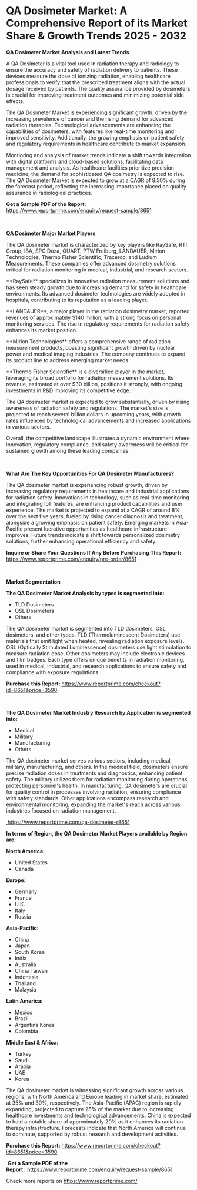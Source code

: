 <p><h1>QA Dosimeter Market: A Comprehensive Report of its Market Share & Growth Trends 2025 - 2032</h1></p><p><strong>QA Dosimeter Market Analysis and Latest Trends</strong></p>
<p><p>A QA Dosimeter is a vital tool used in radiation therapy and radiology to ensure the accuracy and safety of radiation delivery to patients. These devices measure the dose of ionizing radiation, enabling healthcare professionals to verify that the prescribed treatment aligns with the actual dosage received by patients. The quality assurance provided by dosimeters is crucial for improving treatment outcomes and minimizing potential side effects.</p><p>The QA Dosimeter Market is experiencing significant growth, driven by the increasing prevalence of cancer and the rising demand for advanced radiation therapies. Technological advancements are enhancing the capabilities of dosimeters, with features like real-time monitoring and improved sensitivity. Additionally, the growing emphasis on patient safety and regulatory requirements in healthcare contribute to market expansion.</p><p>Montioring and analysis of market trends indicate a shift towards integration with digital platforms and cloud-based solutions, facilitating data management and analysis. As healthcare facilities prioritize precision medicine, the demand for sophisticated QA dosimetry is expected to rise. The QA Dosimeter Market is expected to grow at a CAGR of 8.50% during the forecast period, reflecting the increasing importance placed on quality assurance in radiological practices.</p></p>
<p><strong>Get a Sample PDF of the Report:&nbsp;</strong> <a href="https://www.reportprime.com/enquiry/request-sample/8651?utm_campaign=2207&utm_medium=2&utm_source=Github&utm_content=ia&utm_term=20032025&utm_id=qa-dosimeter">https://www.reportprime.com/enquiry/request-sample/8651</a></p>
<p>&nbsp;</p>
<p><strong>QA Dosimeter Major Market Players</strong></p>
<p><p>The QA dosimeter market is characterized by key players like RaySafe, RTI Group, IBA, SPC Doza, QUART, PTW Freiburg, LANDAUER, Mirion Technologies, Thermo Fisher Scientific, Tracerco, and Ludlum Measurements. These companies offer advanced dosimetry solutions critical for radiation monitoring in medical, industrial, and research sectors.</p><p>**RaySafe** specializes in innovative radiation measurement solutions and has seen steady growth due to increasing demand for safety in healthcare environments. Its advanced dosimeter technologies are widely adopted in hospitals, contributing to its reputation as a leading player.</p><p>**LANDAUER**, a major player in the radiation dosimetry market, reported revenues of approximately $140 million, with a strong focus on personal monitoring services. The rise in regulatory requirements for radiation safety enhances its market position.</p><p>**Mirion Technologies** offers a comprehensive range of radiation measurement products, boasting significant growth driven by nuclear power and medical imaging industries. The company continues to expand its product line to address emerging market needs.</p><p>**Thermo Fisher Scientific** is a diversified player in the market, leveraging its broad portfolio for radiation measurement solutions. Its revenue, estimated at over $30 billion, positions it strongly, with ongoing investments in R&D improving its competitive edge.</p><p>The QA dosimeter market is expected to grow substantially, driven by rising awareness of radiation safety and regulations. The market's size is projected to reach several billion dollars in upcoming years, with growth rates influenced by technological advancements and increased applications in various sectors.</p><p>Overall, the competitive landscape illustrates a dynamic environment where innovation, regulatory compliance, and safety awareness will be critical for sustained growth among these leading companies.</p></p>
<p>&nbsp;</p>
<p><strong>What Are The Key Opportunities For QA Dosimeter Manufacturers?</strong></p>
<p><p>The QA dosimeter market is experiencing robust growth, driven by increasing regulatory requirements in healthcare and industrial applications for radiation safety. Innovations in technology, such as real-time monitoring and integrating IoT features, are enhancing product capabilities and user experience. The market is projected to expand at a CAGR of around 8% over the next five years, fueled by rising cancer diagnosis and treatment, alongside a growing emphasis on patient safety. Emerging markets in Asia-Pacific present lucrative opportunities as healthcare infrastructure improves. Future trends indicate a shift towards personalized dosimetry solutions, further enhancing operational efficiency and safety.</p></p>
<p><strong>Inquire or Share Your Questions If Any Before Purchasing This Report:</strong> <a href="https://www.reportprime.com/enquiry/pre-order/8651?utm_campaign=2207&utm_medium=2&utm_source=Github&utm_content=ia&utm_term=20032025&utm_id=qa-dosimeter">https://www.reportprime.com/enquiry/pre-order/8651</a></p>
<p>&nbsp;</p>
<p><strong>Market Segmentation</strong></p>
<p><strong>The QA Dosimeter Market Analysis by types is segmented into:</strong></p>
<p><ul><li>TLD Dosimeters</li><li>OSL Dosimeters</li><li>Others</li></ul></p>
<p><p>The QA dosimeter market is segmented into TLD dosimeters, OSL dosimeters, and other types. TLD (Thermoluminescent Dosimeters) use materials that emit light when heated, revealing radiation exposure levels. OSL (Optically Stimulated Luminescence) dosimeters use light stimulation to measure radiation dose. Other dosimeters may include electronic devices and film badges. Each type offers unique benefits in radiation monitoring, used in medical, industrial, and research applications to ensure safety and compliance with exposure regulations.</p></p>
<p><strong>Purchase this Report:&nbsp;</strong><a href="https://www.reportprime.com/checkout?id=8651&price=3590&utm_campaign=2207&utm_medium=2&utm_source=Github&utm_content=ia&utm_term=20032025&utm_id=qa-dosimeter">https://www.reportprime.com/checkout?id=8651&price=3590</a></p>
<p>&nbsp;</p>
<p><strong>The QA Dosimeter Market Industry Research by Application is segmented into:</strong></p>
<p><ul><li>Medical</li><li>Military</li><li>Manufacturing</li><li>Others</li></ul></p>
<p><p>The QA dosimeter market serves various sectors, including medical, military, manufacturing, and others. In the medical field, dosimeters ensure precise radiation doses in treatments and diagnostics, enhancing patient safety. The military utilizes them for radiation monitoring during operations, protecting personnel's health. In manufacturing, QA dosimeters are crucial for quality control in processes involving radiation, ensuring compliance with safety standards. Other applications encompass research and environmental monitoring, expanding the market's reach across various industries focused on radiation management.</p></p>
<p><a href="https://www.reportprime.com/qa-dosimeter-r8651?utm_campaign=2207&utm_medium=2&utm_source=Github&utm_content=ia&utm_term=20032025&utm_id=qa-dosimeter">&nbsp;https://www.reportprime.com/qa-dosimeter-r8651</a></p>
<p><strong>In terms of Region, the QA Dosimeter Market Players available by Region are:</strong></p>
<p>
    <p> <strong> North America: </strong>
        <ul>
            <li>United States</li>
            <li>Canada</li>
        </ul>
        </p> 
    <p> <strong> Europe: </strong>
        <ul>
            <li>Germany</li>
            <li>France</li>
            <li>U.K.</li>
            <li>Italy</li>
            <li>Russia</li>
        </ul>
        </p> 
    <p> <strong> Asia-Pacific: </strong>
        <ul>
            <li>China</li>
            <li>Japan</li>
            <li>South Korea</li>
            <li>India</li>
            <li>Australia</li>
            <li>China Taiwan</li>
            <li>Indonesia</li>
            <li>Thailand</li>
            <li>Malaysia</li>
        </ul>
        </p> 
    <p> <strong> Latin America: </strong>
        <ul>
            <li>Mexico</li>
            <li>Brazil</li>
            <li>Argentina Korea</li>
            <li>Colombia</li>
        </ul>
        </p> 
    <p> <strong> Middle East & Africa: </strong>
        <ul>
            <li>Turkey</li>
            <li>Saudi</li>
            <li>Arabia</li>
            <li>UAE</li>
            <li>Korea</li>
        </ul>
    </p>
    </p>
<p><p>The QA dosimeter market is witnessing significant growth across various regions, with North America and Europe leading in market share, estimated at 35% and 30%, respectively. The Asia-Pacific (APAC) region is rapidly expanding, projected to capture 25% of the market due to increasing healthcare investments and technological advancements. China is expected to hold a notable share of approximately 20% as it enhances its radiation therapy infrastructure. Forecasts indicate that North America will continue to dominate, supported by robust research and development activities.</p></p>
<p><strong>Purchase this Report: </strong><a href="https://www.reportprime.com/checkout?id=8651&price=3590&utm_campaign=2207&utm_medium=2&utm_source=Github&utm_content=ia&utm_term=20032025&utm_id=qa-dosimeter">https://www.reportprime.com/checkout?id=8651&price=3590</a></p>
<p>&nbsp;<strong>Get a Sample PDF of the Report:&nbsp;&nbsp;</strong><a href="https://www.reportprime.com/enquiry/request-sample/8651?utm_campaign=2207&utm_medium=2&utm_source=Github&utm_content=ia&utm_term=20032025&utm_id=qa-dosimeter">https://www.reportprime.com/enquiry/request-sample/8651</a></p>
<p><strong></strong></p>
<p>Check more reports on <a href="https://www.reportprime.com/?utm_campaign=2207&utm_medium=2&utm_source=Github&utm_content=ia&utm_term=20032025&utm_id=qa-dosimeter">https://www.reportprime.com/</a></p>